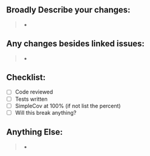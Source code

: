## Broadly Describe your changes:

> -

## Any changes besides linked issues:

> -

## Checklist:

- [ ] Code reviewed
- [ ] Tests written
- [ ] SimpleCov at 100% (if not list the percent)
- [ ] Will this break anything?

## Anything Else:

> -
